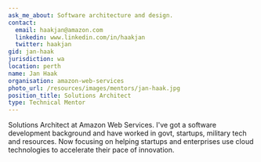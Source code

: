```yaml
---
ask_me_about: Software architecture and design.
contact:
  email: haakjan@amazon.com
  linkedin: www.linkedin.com/in/haakjan
  twitter: haakjan
gid: jan-haak
jurisdiction: wa
location: perth
name: Jan Haak
organisation: amazon-web-services
photo_url: /resources/images/mentors/jan-haak.jpg
position_title: Solutions Architect
type: Technical Mentor
---
```


Solutions Architect at Amazon Web Services. I've got a software development background and have worked in govt, startups, military tech and resources. Now focusing on helping startups and enterprises use cloud technologies to accelerate their pace of innovation.
